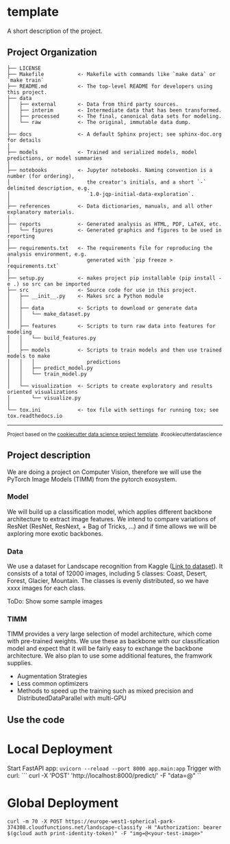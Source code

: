 template
==============================

A short description of the project.

Project Organization
------------

    ├── LICENSE
    ├── Makefile           <- Makefile with commands like `make data` or `make train`
    ├── README.md          <- The top-level README for developers using this project.
    ├── data
    │   ├── external       <- Data from third party sources.
    │   ├── interim        <- Intermediate data that has been transformed.
    │   ├── processed      <- The final, canonical data sets for modeling.
    │   └── raw            <- The original, immutable data dump.
    │
    ├── docs               <- A default Sphinx project; see sphinx-doc.org for details
    │
    ├── models             <- Trained and serialized models, model predictions, or model summaries
    │
    ├── notebooks          <- Jupyter notebooks. Naming convention is a number (for ordering),
    │                         the creator's initials, and a short `-` delimited description, e.g.
    │                         `1.0-jqp-initial-data-exploration`.
    │
    ├── references         <- Data dictionaries, manuals, and all other explanatory materials.
    │
    ├── reports            <- Generated analysis as HTML, PDF, LaTeX, etc.
    │   └── figures        <- Generated graphics and figures to be used in reporting
    │
    ├── requirements.txt   <- The requirements file for reproducing the analysis environment, e.g.
    │                         generated with `pip freeze > requirements.txt`
    │
    ├── setup.py           <- makes project pip installable (pip install -e .) so src can be imported
    ├── src                <- Source code for use in this project.
    │   ├── __init__.py    <- Makes src a Python module
    │   │
    │   ├── data           <- Scripts to download or generate data
    │   │   └── make_dataset.py
    │   │
    │   ├── features       <- Scripts to turn raw data into features for modeling
    │   │   └── build_features.py
    │   │
    │   ├── models         <- Scripts to train models and then use trained models to make
    │   │   │                 predictions
    │   │   ├── predict_model.py
    │   │   └── train_model.py
    │   │
    │   └── visualization  <- Scripts to create exploratory and results oriented visualizations
    │       └── visualize.py
    │
    └── tox.ini            <- tox file with settings for running tox; see tox.readthedocs.io


--------

<p><small>Project based on the <a target="_blank" href="https://drivendata.github.io/cookiecutter-data-science/">cookiecutter data science project template</a>. #cookiecutterdatascience</small></p>

## Project description
We are doing a project on Computer Vision, therefore we will use the PyTorch Image Models (TIMM) from the pytorch exosystem.

### Model
We will build up a classification model, which applies different backbone architecture to extract image features. We intend to compare variations of ResNet (ResNet, ResNext, + Bag of Tricks, ...) and if time allows we will be axploring more exotic backbones.

### Data
We use a dataset for Landscape recognition from Kaggle ([Link to dataset](https://www.kaggle.com/datasets/utkarshsaxenadn/landscape-recognition-image-dataset-12k-images)). It consists of a total of 12000 images, including 5 classes: Coast, Desert, Forest, Glacier, Mountain. The classes is evenly distributed, so we have xxxx images for each class.

ToDo: Show some sample images

### TIMM
TIMM provides a very large selection of model architecture, which come with pre-trained weights. We use these as backbone with our classification model and expect that it will be fairly easy to exchange the backbone architecture.
We also plan to use some additional features, the framwork supplies.
 * Augmentation Strategies
 * Less common optimizers
 * Methods to speed up the training such as mixed precision and DistributedDataParallel with multi-GPU

## Use the code

# Local Deployment
Start FastAPI app:
``` uvicorn --reload --port 8000 app.main:app ```
Trigger with curl:
``` curl -X 'POST' 'http://localhost:8000/predict/' -F "data=@<your-test-image>" ``

# Global Deployment
``` curl -m 70 -X POST https://europe-west1-spherical-park-374308.cloudfunctions.net/landscape-classify -H "Authorization: bearer $(gcloud auth print-identity-token)" -F "img=@<your-test-image>" ```


